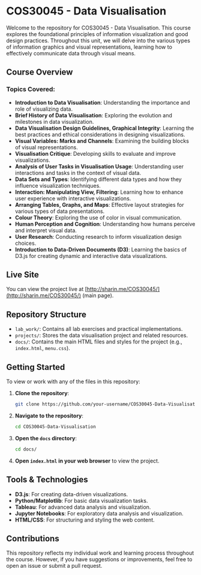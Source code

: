 # COS30045 - Data Visualisation
Welcome to the repository for COS30045 - Data Visualisation. This course explores the foundational principles of information visualization and good design practices. Throughout this unit, we will delve into the various types of information graphics and visual representations, learning how to effectively communicate data through visual means.

## Course Overview

### Topics Covered:
- **Introduction to Data Visualisation**: Understanding the importance and role of visualizing data.
- **Brief History of Data Visualisation**: Exploring the evolution and milestones in data visualization.
- **Data Visualisation Design Guidelines, Graphical Integrity**: Learning the best practices and ethical considerations in designing visualizations.
- **Visual Variables: Marks and Channels**: Examining the building blocks of visual representations.
- **Visualisation Critique**: Developing skills to evaluate and improve visualizations.
- **Analysis of User Tasks in Visualisation Usage**: Understanding user interactions and tasks in the context of visual data.
- **Data Sets and Types**: Identifying different data types and how they influence visualization techniques.
- **Interaction: Manipulating View, Filtering**: Learning how to enhance user experience with interactive visualizations.
- **Arranging Tables, Graphs, and Maps**: Effective layout strategies for various types of data presentations.
- **Colour Theory**: Exploring the use of color in visual communication.
- **Human Perception and Cognition**: Understanding how humans perceive and interpret visual data.
- **User Research**: Conducting research to inform visualization design choices.
- **Introduction to Data-Driven Documents (D3)**: Learning the basics of D3.js for creating dynamic and interactive data visualizations.

## Live Site

You can view the project live at [http://sharin.me/COS30045/](http://sharin.me/COS30045/) (main page).

## Repository Structure

- `lab_work/`: Contains all lab exercises and practical implementations.
- `projects/`: Stores the data visualisation project and related resources.
- `docs/`: Contains the main HTML files and styles for the project (e.g., `index.html`, `menu.css`).

## Getting Started

To view or work with any of the files in this repository:

1. **Clone the repository**:
    ```bash
    git clone https://github.com/your-username/COS30045-Data-Visualisation.git
    ```
2. **Navigate to the repository**:
    ```bash
    cd COS30045-Data-Visualisation
    ```
3. **Open the `docs` directory**:
    ```bash
    cd docs/
    ```
4. **Open `index.html` in your web browser** to view the project.

## Tools & Technologies

- **D3.js**: For creating data-driven visualizations.
- **Python/Matplotlib**: For basic data visualization tasks.
- **Tableau**: For advanced data analysis and visualization.
- **Jupyter Notebooks**: For exploratory data analysis and visualization.
- **HTML/CSS**: For structuring and styling the web content.

## Contributions

This repository reflects my individual work and learning process throughout the course. However, if you have suggestions or improvements, feel free to open an issue or submit a pull request.
